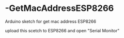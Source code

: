 # -GetMacAddressESP8266
Arduino sketch for get mac address ESP8266

upload this scetch to ESP8266 and open "Serial Monitor"
